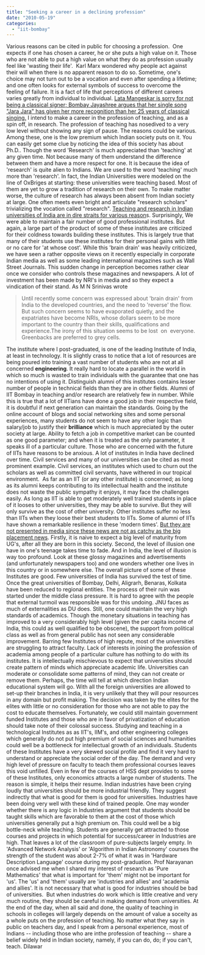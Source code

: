 ```yaml
---
title: "Seeking a career in a declining profession"
date: "2010-05-19"
categories: 
  - "iit-bombay"
---
```


Various reasons can be cited in public for choosing a profession.  One expects if one has chosen a career, he or she puts a high value on it. Those who are not able to put a high value on what they do as profession usually feel like 'wasting their life'.  Karl Marx wondered why people act against their will when there is no apparent reason to do so. Sometime, one's choice may not turn out to be a vocation and even after spending a lifetime; and one often looks for external symbols of success to overcome the feeling of failure. It is a fact of life that perceptions of different careers varies greatly from individual to individual. [Lata Mangeskar is sorry for not being a classical signer; Bombay Jayashree argues that her single song "Jara Jara" has given her more recognition than her 25 years of classical singing.](http://www.thehindu.com/mp/2010/01/28/stories/2010012850080200.htm) I intend to make a career in the profession of teaching, and as a spin off, in research. The profession of teaching has nosedived to a very low level without showing any sign of pause. The reasons could be various. Among these, one is the low premium which Indian society puts on it. You can easily get some clue by noticing the idea of this society has about Ph.D.. Though the word 'Research' is much appreciated than 'teaching' at any given time. Not because many of them understand the difference between them and have a more respect for one. It is because the idea of 'research' is quite alien to Indians. We are used to the word 'teaching' much more than 'research'. In fact, the Indian Universities were modeled on the line of OxBriges at starting: these universities were teaching based. Most of them are yet to grow a tradition of research on their own. To make matter worse, the culture of research has always been absent from Indian society at large. One often meets even bright and articulate "research scholars" trivializing the vocation called "research". [Teaching and research in Indian universities of India are in dire straits for various reason](http://www.hindu.com/thehindu/2001/11/01/stories/05012523.htm)s. Surprisingly, We were able to maintain a fair number of good professional institutes. But again, a large part of the product of some of these institutes are criticized for their coldness towards building these institutes. This is largely true that many of their students use these institutes for their personal gains with little or no care for 'at whose cost'. While this 'brain drain' was heavily criticized, we have seen a rather opposite views on it recently especially in corporate Indian media as well as some leading international magazines such as Wall Street Journals. This sudden change in perception becomes rather clear once we consider who controls these magazines and newspapers. A lot of investment has been made by NRI's in media and so they expect a vindication of their stand. As M N Srinivas wrote

> Until recently some concern was expressed about 'brain drain' from India to the developed countries, and the need to 'reverse' the flow. But such concern seems to have evaporated quietly, and the expatriates have become NRIs, whose dollars seem to be more important to the country than their skills, qualifications and experience.The irony of this situation seems to be lost  on  everyone. Greenbacks are preferred to grey cells.

The institute where I post-graduated, is one of the leading Institute of India, at least in technology. It is slightly crass to notice that a lot of resources are being poured into training a vast number of students who are not at all concerned **engineering**. It really hard to locate a parallel in the world in which so much is wasted to train individuals with the guarantee that one has no intentions of using it. Distinguish alumni of this institutes contains lesser number of people in technical fields than they are in other fields. Alumni of IIT Bombay in teaching and/or research are relatively few in number. While this is true that a lot of IITians have done a good job in their respective field, it is doubtful if next generation can maintain the standards. Going by the online account of blogs and social networking sites and some personal experiences, many students do not seem to have any other logic than salary/job to justify their **brilliance** which is much appreciated by the outer society at large. Ability to fetch a job in competitive market can be counted as one good parameter; and when it is treated as the only parameter, it speaks ill of a particular culture. Those who are concerned with the future of IITs have reasons to be anxious. A lot of institutes in India have declined over time. Civil services and many of our universities can be cited as most prominent example. Civil services, an institutes which used to churn out the scholars as well as committed civil servants, have withered in our tropical environment.  As far as an IIT (or any other institute) is concerned; as long as its alumni keeps contributing to its intellectual health and the institute does not waste the public sympathy it enjoys, it may face the challenges easily. As long as IIT is able to get moderately well trained students in place of it looses to other universities, they may be able to survive. But they will only survive as the cost of other university. Other institutes suffer no less than IITs when they loose their best students to IITs. Some of alumni of IITs have shown a remarkable resilience in these 'modern times'. [But they are not presented in media since these news are not as catchy as the big placement news](http://www.nature.com/nindia/2010/100507/full/nindia.2010.61.html). Firstly, it is naive to expect a big level of maturity from UG's, after all they are born in this society. Second, the level of illusion one have in one's teenage takes time to fade. And in India, the level of illusion is way too profound. Look at these glossy magazines and advertisements (and unfortunately newspapers too) and one wonders whether one lives in this country or in somewhere else. The overall picture of some of these Institutes are good. Few universities of India has survived the test of time. Once the great universities of Bombay, Delhi, Aligrarh, Benaras, Kolkata have been reduced to regional entities. The process of their ruin was started under the middle class pressure. It is hard to agree with the people that external turmoil was responsible was for this undoing. JNU faces as much of externalities as DU does. Still, one could maintain the very high standards of academics. Though the monetary situations in teaching has improved to a very considerably high level (given the per capita income of India, this could as well qualified to be obscene), the support from political class as well as from general public has not seen any considerable improvement. Barring few Institutes of high repute, most of the universities are struggling to attract faculty. Lack of interests in joining the profession of academia among people of a particular culture has nothing to do with its institutes. It is intellectually mischievous to expect that universities should create pattern of minds which appreciate academic life. Universities can moderate or consolidate some patterns of mind, they can not create or remove them. Perhaps, the time will tell at which direction Indian educational system will go. With all the foreign universities are allowed to set-up their branches in India, it is very unlikely that they will pour resources in any domain but profit making. The decision was taken by the elites for the elites with little or no consideration for those who are not able to pay the cost to educate themselves. Fortunately, we could still maintain government funded Institutes and those who are in favor of privatization of education should take note of their colossal success. Studying and teaching in a technological Institutes as as IIT's, IIM's, and other engineering colleges  which generally do not put high premium of social sciences and humanities could well be a bottleneck for intellectual growth of an individuals. Students of these Institutes have a very skewed social profile and find it very hard to understand or appreciate the social order of the day. The demand and very high level of pressure on faculty to teach them professional courses leaves this void unfilled. Even in few of the courses of HSS dept provides to some of these Institutes, only economics attracts a large number of students. The reason is simple, it helps their resume. Indian industries have been crying loudly that universities should be more industrial friendly. They suggest indirectly that what is good for them is good for universities. Industries have been doing very well with these kind of trained people. One may wonder whether there is any logic in Industries argument that students should be taught skills which are favorable to them at the cost of those which universities generally put a high premium on. This could well be a big bottle-neck while teaching. Students are generally get attracted to those courses and projects in which potential for success/career in Industries are high. That leaves a lot of the classroom of pure-subjects largely empty. In 'Advanced Network Analysis' or 'Algorithm in Indian Astronomy' courses the strength of the student was about 2-7% of what it was in 'Hardware Description Language' course during my post-graduation. Prof Narayanan once advised me when I shared my interest of research as 'Pure Mathematics' that what is important for 'them' might not be important for 'us'. The 'us' and 'them' usually are 'industries and allies' and 'academia and allies'. It is not necessary that what is good for industries should be bad of universities.  But when industries do work which is little creative and very much routine, they should be careful in making demand from universities. At the end of the day, when all said and done, the quality of teaching in schools in colleges will largely depends on the amount of value a soceity as a whole puts on the profession of teaching. No matter what they say in public on teachers day, and I speak from a personal experience, most of Indians -- including those who are inthe profession of teaching -- share a belief widely held in Indian society, namely, if you can do, do; if you can't, teach. Dilawar

